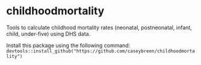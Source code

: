 # childhoodmortality
Tools to calculate childhood mortality rates (neonatal, postneonatal, infant, child, under-five) using DHS data. 

Install this package using the following command: ```devtools::install_github("https://github.com/caseybreen/childhoodmortality")```

